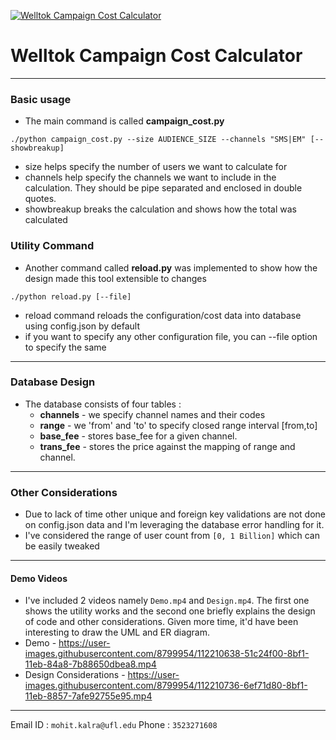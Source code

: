 
[![Welltok Campaign Cost Calculator](https://images.unsplash.com/photo-1594980596870-8aa52a78d8cd?ixid=MXwxMjA3fDB8MHxwaG90by1wYWdlfHx8fGVufDB8fHw%3D&ixlib=rb-1.2.1&auto=format&fit=crop&w=925&q=80)](https://user-images.githubusercontent.com/8799954/112210638-51c24f00-8bf1-11eb-84a8-7b88650dbea8.mp4)


# Welltok Campaign Cost Calculator

---

### Basic usage

- The main command is called **campaign_cost.py**

```
./python campaign_cost.py --size AUDIENCE_SIZE --channels "SMS|EM" [--showbreakup]
```

- size helps specify the number of users we want to calculate for
- channels help specify the channels we want to include in the calculation. They should be pipe separated and enclosed in double quotes.
- showbreakup breaks the calculation and shows how the total was calculated

### Utility Command

- Another command called **reload.py** was implemented to show how the design made this tool extensible to changes

```
./python reload.py [--file]
```

- reload command reloads the configuration/cost data into database using config.json by default
- if you want to specify any other configuration file, you can --file option to specify the same

---

### Database Design

- The database consists of four tables :
  - **channels** - we specify channel names and their codes
  - **range** - we 'from' and 'to' to specify closed range interval [from,to]
  - **base_fee** - stores base_fee for a given channel.
  - **trans_fee** - stores the price against the mapping of range and channel.

---

### Other Considerations

- Due to lack of time other unique and foreign key validations are not done on config.json data and I'm leveraging the database error handling for it.
- I've considered the range of user count from `[0, 1 Billion]` which can be easily tweaked

---

#### Demo Videos

- I've included 2 videos namely `Demo.mp4` and `Design.mp4`. The first one shows the utility works and the second one briefly explains the design of code and other considerations. Given more time, it'd have been interesting to draw the UML and ER diagram.
- Demo - https://user-images.githubusercontent.com/8799954/112210638-51c24f00-8bf1-11eb-84a8-7b88650dbea8.mp4
- Design Considerations - https://user-images.githubusercontent.com/8799954/112210736-6ef71d80-8bf1-11eb-8857-7afe92755e95.mp4
---

Email ID : `mohit.kalra@ufl.edu`
Phone : `3523271608`
